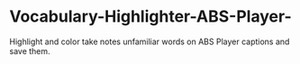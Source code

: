 # Vocabulary-Highlighter-ABS-Player-
 Highlight and color take notes unfamiliar words on ABS Player captions and save them. 
